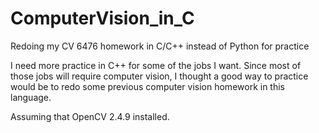 # ComputerVision_in_C
Redoing my CV 6476 homework in C/C++ instead of Python for practice

I need more practice in C++ for some of the jobs I want. Since most of those jobs will require
computer vision, I thought a good way to practice would be to redo some previous computer vision
homework in this language.

Assuming that OpenCV 2.4.9 installed.
